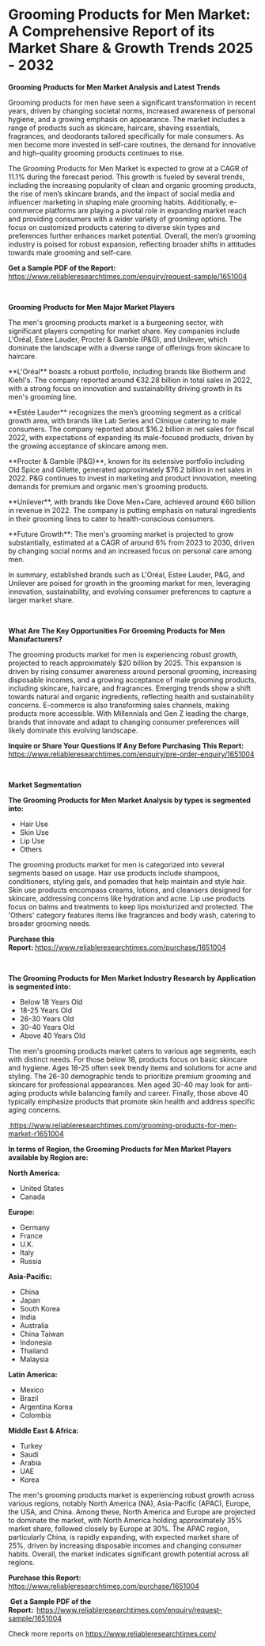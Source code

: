 <p><h1>Grooming Products for Men Market: A Comprehensive Report of its Market Share & Growth Trends 2025 - 2032</h1></p><p><strong>Grooming Products for Men Market Analysis and Latest Trends</strong></p>
<p><p>Grooming products for men have seen a significant transformation in recent years, driven by changing societal norms, increased awareness of personal hygiene, and a growing emphasis on appearance. The market includes a range of products such as skincare, haircare, shaving essentials, fragrances, and deodorants tailored specifically for male consumers. As men become more invested in self-care routines, the demand for innovative and high-quality grooming products continues to rise.</p><p>The Grooming Products for Men Market is expected to grow at a CAGR of 11.1% during the forecast period. This growth is fueled by several trends, including the increasing popularity of clean and organic grooming products, the rise of men’s skincare brands, and the impact of social media and influencer marketing in shaping male grooming habits. Additionally, e-commerce platforms are playing a pivotal role in expanding market reach and providing consumers with a wider variety of grooming options. The focus on customized products catering to diverse skin types and preferences further enhances market potential. Overall, the men’s grooming industry is poised for robust expansion, reflecting broader shifts in attitudes towards male grooming and self-care.</p></p>
<p><strong>Get a Sample PDF of the Report:&nbsp;</strong> <a href="https://www.reliableresearchtimes.com/enquiry/request-sample/1651004?utm_campaign=3297&utm_medium=2&utm_source=Github&utm_content=ia&utm_term=04042025&utm_id=grooming-products-for-men">https://www.reliableresearchtimes.com/enquiry/request-sample/1651004</a></p>
<p>&nbsp;</p>
<p><strong>Grooming Products for Men Major Market Players</strong></p>
<p><p>The men's grooming products market is a burgeoning sector, with significant players competing for market share. Key companies include L'Oréal, Estee Lauder, Procter & Gamble (P&G), and Unilever, which dominate the landscape with a diverse range of offerings from skincare to haircare.</p><p>**L'Oréal** boasts a robust portfolio, including brands like Biotherm and Kiehl's. The company reported around €32.28 billion in total sales in 2022, with a strong focus on innovation and sustainability driving growth in its men's grooming line. </p><p>**Estée Lauder** recognizes the men’s grooming segment as a critical growth area, with brands like Lab Series and Clinique catering to male consumers. The company reported about $16.2 billion in net sales for fiscal 2022, with expectations of expanding its male-focused products, driven by the growing acceptance of skincare among men.</p><p>**Procter & Gamble (P&G)**, known for its extensive portfolio including Old Spice and Gillette, generated approximately $76.2 billion in net sales in 2022. P&G continues to invest in marketing and product innovation, meeting demands for premium and organic men's grooming products.</p><p>**Unilever**, with brands like Dove Men+Care, achieved around €60 billion in revenue in 2022. The company is putting emphasis on natural ingredients in their grooming lines to cater to health-conscious consumers.</p><p>**Future Growth**: The men's grooming market is projected to grow substantially, estimated at a CAGR of around 6% from 2023 to 2030, driven by changing social norms and an increased focus on personal care among men.</p><p>In summary, established brands such as L'Oréal, Estee Lauder, P&G, and Unilever are poised for growth in the grooming market for men, leveraging innovation, sustainability, and evolving consumer preferences to capture a larger market share.</p></p>
<p>&nbsp;</p>
<p><strong>What Are The Key Opportunities For Grooming Products for Men Manufacturers?</strong></p>
<p><p>The grooming products market for men is experiencing robust growth, projected to reach approximately $20 billion by 2025. This expansion is driven by rising consumer awareness around personal grooming, increasing disposable incomes, and a growing acceptance of male grooming products, including skincare, haircare, and fragrances. Emerging trends show a shift towards natural and organic ingredients, reflecting health and sustainability concerns. E-commerce is also transforming sales channels, making products more accessible. With Millennials and Gen Z leading the charge, brands that innovate and adapt to changing consumer preferences will likely dominate this evolving landscape.</p></p>
<p><strong>Inquire or Share Your Questions If Any Before Purchasing This Report:</strong> <a href="https://www.reliableresearchtimes.com/enquiry/pre-order-enquiry/1651004?utm_campaign=3297&utm_medium=2&utm_source=Github&utm_content=ia&utm_term=04042025&utm_id=grooming-products-for-men">https://www.reliableresearchtimes.com/enquiry/pre-order-enquiry/1651004</a></p>
<p>&nbsp;</p>
<p><strong>Market Segmentation</strong></p>
<p><strong>The Grooming Products for Men Market Analysis by types is segmented into:</strong></p>
<p><ul><li>Hair Use</li><li>Skin Use</li><li>Lip Use</li><li>Others</li></ul></p>
<p><p>The grooming products market for men is categorized into several segments based on usage. Hair use products include shampoos, conditioners, styling gels, and pomades that help maintain and style hair. Skin use products encompass creams, lotions, and cleansers designed for skincare, addressing concerns like hydration and acne. Lip use products focus on balms and treatments to keep lips moisturized and protected. The 'Others' category features items like fragrances and body wash, catering to broader grooming needs.</p></p>
<p><strong>Purchase this Report:&nbsp;</strong><a href="https://www.reliableresearchtimes.com/purchase/1651004?utm_campaign=3297&utm_medium=2&utm_source=Github&utm_content=ia&utm_term=04042025&utm_id=grooming-products-for-men">https://www.reliableresearchtimes.com/purchase/1651004</a></p>
<p>&nbsp;</p>
<p><strong>The Grooming Products for Men Market Industry Research by Application is segmented into:</strong></p>
<p><ul><li>Below 18 Years Old</li><li>18-25 Years Old</li><li>26-30 Years Old</li><li>30-40 Years Old</li><li>Above 40 Years Old</li></ul></p>
<p><p>The men's grooming products market caters to various age segments, each with distinct needs. For those below 18, products focus on basic skincare and hygiene. Ages 18-25 often seek trendy items and solutions for acne and styling. The 26-30 demographic tends to prioritize premium grooming and skincare for professional appearances. Men aged 30-40 may look for anti-aging products while balancing family and career. Finally, those above 40 typically emphasize products that promote skin health and address specific aging concerns.</p></p>
<p><a href="https://www.reliableresearchtimes.com/grooming-products-for-men-market-r1651004?utm_campaign=3297&utm_medium=2&utm_source=Github&utm_content=ia&utm_term=04042025&utm_id=grooming-products-for-men">&nbsp;https://www.reliableresearchtimes.com/grooming-products-for-men-market-r1651004</a></p>
<p><strong>In terms of Region, the Grooming Products for Men Market Players available by Region are:</strong></p>
<p>
    <p> <strong> North America: </strong>
        <ul>
            <li>United States</li>
            <li>Canada</li>
        </ul>
        </p> 
    <p> <strong> Europe: </strong>
        <ul>
            <li>Germany</li>
            <li>France</li>
            <li>U.K.</li>
            <li>Italy</li>
            <li>Russia</li>
        </ul>
        </p> 
    <p> <strong> Asia-Pacific: </strong>
        <ul>
            <li>China</li>
            <li>Japan</li>
            <li>South Korea</li>
            <li>India</li>
            <li>Australia</li>
            <li>China Taiwan</li>
            <li>Indonesia</li>
            <li>Thailand</li>
            <li>Malaysia</li>
        </ul>
        </p> 
    <p> <strong> Latin America: </strong>
        <ul>
            <li>Mexico</li>
            <li>Brazil</li>
            <li>Argentina Korea</li>
            <li>Colombia</li>
        </ul>
        </p> 
    <p> <strong> Middle East & Africa: </strong>
        <ul>
            <li>Turkey</li>
            <li>Saudi</li>
            <li>Arabia</li>
            <li>UAE</li>
            <li>Korea</li>
        </ul>
    </p>
    </p>
<p><p>The men's grooming products market is experiencing robust growth across various regions, notably North America (NA), Asia-Pacific (APAC), Europe, the USA, and China. Among these, North America and Europe are projected to dominate the market, with North America holding approximately 35% market share, followed closely by Europe at 30%. The APAC region, particularly China, is rapidly expanding, with expected market share of 25%, driven by increasing disposable incomes and changing consumer habits. Overall, the market indicates significant growth potential across all regions.</p></p>
<p><strong>Purchase this Report: </strong><a href="https://www.reliableresearchtimes.com/purchase/1651004?utm_campaign=3297&utm_medium=2&utm_source=Github&utm_content=ia&utm_term=04042025&utm_id=grooming-products-for-men">https://www.reliableresearchtimes.com/purchase/1651004</a></p>
<p>&nbsp;<strong>Get a Sample PDF of the Report:&nbsp;&nbsp;</strong><a href="https://www.reliableresearchtimes.com/enquiry/request-sample/1651004?utm_campaign=3297&utm_medium=2&utm_source=Github&utm_content=ia&utm_term=04042025&utm_id=grooming-products-for-men">https://www.reliableresearchtimes.com/enquiry/request-sample/1651004</a></p>
<p><strong></strong></p>
<p>Check more reports on <a href="https://www.reliableresearchtimes.com/?utm_campaign=3297&utm_medium=2&utm_source=Github&utm_content=ia&utm_term=04042025&utm_id=grooming-products-for-men">https://www.reliableresearchtimes.com/</a></p>